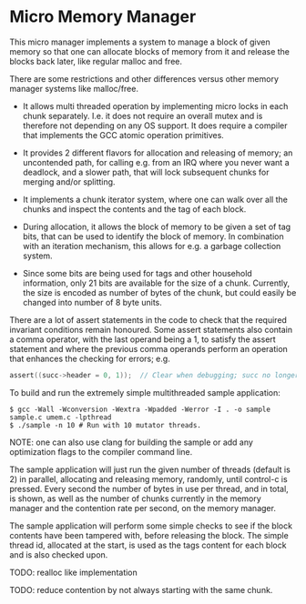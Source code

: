 # Micro Memory Manager

This micro manager implements a system to manage a block of given
memory so that one can allocate blocks of memory from it and release the
blocks back later, like regular malloc and free.

There are some restrictions and other differences versus other memory
manager systems like malloc/free.

* It allows multi threaded operation by implementing micro locks in each
  chunk separately. I.e. it does not require an overall mutex and is
  therefore not depending on any OS support. It does require a compiler that
  implements the GCC atomic operation primitives.

* It provides 2 different flavors for allocation and releasing of memory;
  an uncontended path, for calling e.g. from an IRQ where you never want a
  deadlock, and a slower path, that will lock subsequent chunks for merging
  and/or splitting.

* It implements a chunk iterator system, where one can walk over all the
  chunks and inspect the contents and the tag of each block.

* During allocation, it allows the block of memory to be given a set of tag
  bits, that can be used to identify the block of memory. In combination
  with an iteration mechanism, this allows for e.g. a garbage collection
  system.

* Since some bits are being used for tags and other household information,
  only 21 bits are available for the size of a chunk. Currently, the size is
  encoded as number of bytes of the chunk, but could easily be changed into
  number of 8 byte units.

There are a lot of assert statements in the code to check that the required
invariant conditions remain honoured. Some assert statements also contain a
comma operator, with the last operand being a 1, to satisfy the assert
statement and where the previous comma operands perform an operation that
enhances the checking for errors; e.g.

```C
assert((succ->header = 0, 1));  // Clear when debugging; succ no longer exists.
```

To build and run the extremely simple multithreaded sample application:

```
$ gcc -Wall -Wconversion -Wextra -Wpadded -Werror -I . -o sample sample.c umem.c -lpthread
$ ./sample -n 10 # Run with 10 mutator threads.
```

NOTE: one can also use clang for building the sample or add any
optimization flags to the compiler command line.

The sample application will just run the given number of threads (default is
2) in parallel, allocating and releasing memory, randomly, until control-c
is pressed. Every second the number of bytes in use per thread, and in
total, is shown, as well as the number of chunks currently in the memory
manager and the contention rate per second, on the memory manager.

The sample application will perform some simple checks to see if the block
contents have been tampered with, before releasing the block. The simple
thread id, allocated at the start, is used as the tags content for each
block and is also checked upon.

TODO: realloc like implementation

TODO: reduce contention by not always starting with the same chunk.
